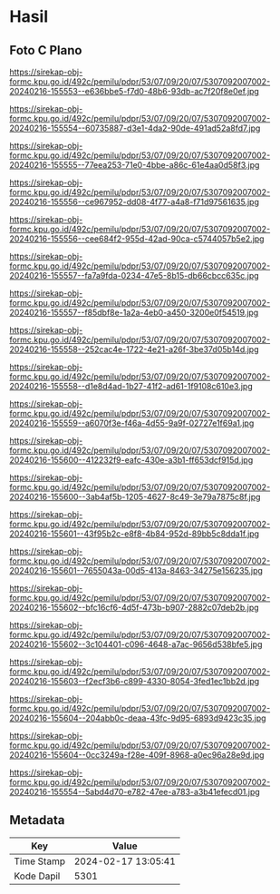 # Hasil

## Foto C Plano

https://sirekap-obj-formc.kpu.go.id/492c/pemilu/pdpr/53/07/09/20/07/5307092007002-20240216-155553--e636bbe5-f7d0-48b6-93db-ac7f20f8e0ef.jpg

https://sirekap-obj-formc.kpu.go.id/492c/pemilu/pdpr/53/07/09/20/07/5307092007002-20240216-155554--60735887-d3e1-4da2-90de-491ad52a8fd7.jpg

https://sirekap-obj-formc.kpu.go.id/492c/pemilu/pdpr/53/07/09/20/07/5307092007002-20240216-155555--77eea253-71e0-4bbe-a86c-61e4aa0d58f3.jpg

https://sirekap-obj-formc.kpu.go.id/492c/pemilu/pdpr/53/07/09/20/07/5307092007002-20240216-155556--ce967952-dd08-4f77-a4a8-f71d97561635.jpg

https://sirekap-obj-formc.kpu.go.id/492c/pemilu/pdpr/53/07/09/20/07/5307092007002-20240216-155556--cee684f2-955d-42ad-90ca-c5744057b5e2.jpg

https://sirekap-obj-formc.kpu.go.id/492c/pemilu/pdpr/53/07/09/20/07/5307092007002-20240216-155557--fa7a9fda-0234-47e5-8b15-db66cbcc635c.jpg

https://sirekap-obj-formc.kpu.go.id/492c/pemilu/pdpr/53/07/09/20/07/5307092007002-20240216-155557--f85dbf8e-1a2a-4eb0-a450-3200e0f54519.jpg

https://sirekap-obj-formc.kpu.go.id/492c/pemilu/pdpr/53/07/09/20/07/5307092007002-20240216-155558--252cac4e-1722-4e21-a26f-3be37d05b14d.jpg

https://sirekap-obj-formc.kpu.go.id/492c/pemilu/pdpr/53/07/09/20/07/5307092007002-20240216-155558--d1e8d4ad-1b27-41f2-ad61-1f9108c610e3.jpg

https://sirekap-obj-formc.kpu.go.id/492c/pemilu/pdpr/53/07/09/20/07/5307092007002-20240216-155559--a6070f3e-f46a-4d55-9a9f-02727e1f69a1.jpg

https://sirekap-obj-formc.kpu.go.id/492c/pemilu/pdpr/53/07/09/20/07/5307092007002-20240216-155600--412232f9-eafc-430e-a3b1-ff653dcf915d.jpg

https://sirekap-obj-formc.kpu.go.id/492c/pemilu/pdpr/53/07/09/20/07/5307092007002-20240216-155600--3ab4af5b-1205-4627-8c49-3e79a7875c8f.jpg

https://sirekap-obj-formc.kpu.go.id/492c/pemilu/pdpr/53/07/09/20/07/5307092007002-20240216-155601--43f95b2c-e8f8-4b84-952d-89bb5c8dda1f.jpg

https://sirekap-obj-formc.kpu.go.id/492c/pemilu/pdpr/53/07/09/20/07/5307092007002-20240216-155601--7655043a-00d5-413a-8463-34275e156235.jpg

https://sirekap-obj-formc.kpu.go.id/492c/pemilu/pdpr/53/07/09/20/07/5307092007002-20240216-155602--bfc16cf6-4d5f-473b-b907-2882c07deb2b.jpg

https://sirekap-obj-formc.kpu.go.id/492c/pemilu/pdpr/53/07/09/20/07/5307092007002-20240216-155602--3c104401-c096-4648-a7ac-9656d538bfe5.jpg

https://sirekap-obj-formc.kpu.go.id/492c/pemilu/pdpr/53/07/09/20/07/5307092007002-20240216-155603--f2ecf3b6-c899-4330-8054-3fed1ec1bb2d.jpg

https://sirekap-obj-formc.kpu.go.id/492c/pemilu/pdpr/53/07/09/20/07/5307092007002-20240216-155604--204abb0c-deaa-43fc-9d95-6893d9423c35.jpg

https://sirekap-obj-formc.kpu.go.id/492c/pemilu/pdpr/53/07/09/20/07/5307092007002-20240216-155604--0cc3249a-f28e-409f-8968-a0ec96a28e9d.jpg

https://sirekap-obj-formc.kpu.go.id/492c/pemilu/pdpr/53/07/09/20/07/5307092007002-20240216-155554--5abd4d70-e782-47ee-a783-a3b41efecd01.jpg


## Metadata

| Key        | Value               |
| ---------- | ------------------- |
| Time Stamp | 2024-02-17 13:05:41 |
| Kode Dapil | 5301                |



